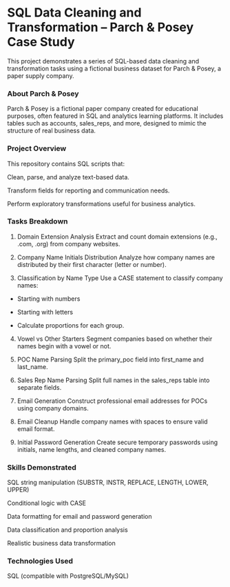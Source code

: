 # SQL Data Cleaning and Transformation – Parch & Posey Case Study

This project demonstrates a series of SQL-based data cleaning and transformation tasks using a fictional business dataset for Parch & Posey, a paper supply company.

### About Parch & Posey
Parch & Posey is a fictional paper company created for educational purposes, often featured in SQL and analytics learning platforms. It includes tables such as accounts, sales_reps, and more, designed to mimic the structure of real business data.

### Project Overview
This repository contains SQL scripts that:

Clean, parse, and analyze text-based data.

Transform fields for reporting and communication needs.

Perform exploratory transformations useful for business analytics.

### Tasks Breakdown
1. Domain Extension Analysis
Extract and count domain extensions (e.g., .com, .org) from company websites.

2. Company Name Initials Distribution
Analyze how company names are distributed by their first character (letter or number).

3. Classification by Name Type
Use a CASE statement to classify company names:

- Starting with numbers

- Starting with letters

- Calculate proportions for each group.

4. Vowel vs Other Starters
Segment companies based on whether their names begin with a vowel or not.

5. POC Name Parsing
Split the primary_poc field into first_name and last_name.

6. Sales Rep Name Parsing
Split full names in the sales_reps table into separate fields.

7. Email Generation
Construct professional email addresses for POCs using company domains.

8. Email Cleanup
Handle company names with spaces to ensure valid email format.

9. Initial Password Generation
Create secure temporary passwords using initials, name lengths, and cleaned company names.

### Skills Demonstrated
SQL string manipulation (SUBSTR, INSTR, REPLACE, LENGTH, LOWER, UPPER)

Conditional logic with CASE

Data formatting for email and password generation

Data classification and proportion analysis

Realistic business data transformation

### Technologies Used
SQL (compatible with PostgreSQL/MySQL)
